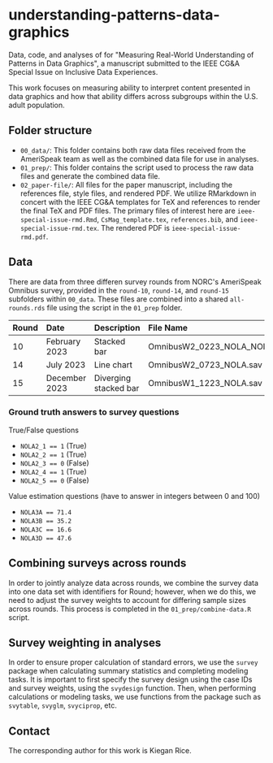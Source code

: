 # understanding-patterns-data-graphics

Data, code, and analyses of for "Measuring Real-World Understanding of Patterns in Data Graphics", a manuscript submitted to the IEEE CG&A Special Issue on Inclusive Data Experiences.  

This work focuses on measuring ability to interpret content presented in data graphics and how that ability differs across subgroups within the U.S. adult population. 

## Folder structure

-   `00_data/`: This folder contains both raw data files received from the AmeriSpeak team as well as the combined data file for use in analyses.
-   `01_prep/`: This folder contains the script used to process the raw data files and generate the combined data file.
-   `02_paper-file/`: All files for the paper manuscript, including the references file, style files, and rendered PDF. We utilize RMarkdown in concert with the IEEE CG&A templates for TeX and references to render the final TeX and PDF files. The primary files of interest here are `ieee-special-issue-rmd.Rmd`, `CsMag_template.tex`, `references.bib`, and `ieee-special-issue-rmd.tex`. The rendered PDF is `ieee-special-issue-rmd.pdf`. 

## Data

There are data from three differen survey rounds from NORC's AmeriSpeak Omnibus survey, provided in the `round-10`, `round-14`, and `round-15` subfolders within `00_data`. These files are combined into a shared `all-rounds.rds` file using the script in the `01_prep` folder.


| Round | Date          | Description           | File Name                              |
|:-----------------|:-----------------|:-----------------|:-----------------|
| 10    | February 2023 | Stacked bar           | OmnibusW2_0223_NOLA_NOLA3B_updated.sav |
| 14    | July 2023     | Line chart            | OmnibusW2_0723_NOLA.sav                |
| 15    | December 2023 | Diverging stacked bar | OmnibusW1_1223_NOLA.sav                |


### Ground truth answers to survey questions

True/False questions

-   `NOLA2_1 == 1` (True)
-   `NOLA2_2 == 1` (True)
-   `NOLA2_3 == 0` (False)
-   `NOLA2_4 == 1` (True)
-   `NOLA2_5 == 0` (False)

Value estimation questions (have to answer in integers between 0 and 100)

-   `NOLA3A == 71.4`
-   `NOLA3B == 35.2`
-   `NOLA3C == 16.6`
-   `NOLA3D == 47.6`

## Combining surveys across rounds

In order to jointly analyze data across rounds, we combine the survey data into one data set with identifiers for Round; however, when we do this, we need to adjust the survey weights to account for differing sample sizes across rounds. This process is completed in the `01_prep/combine-data.R` script.  

## Survey weighting in analyses

In order to ensure proper calculation of standard errors, we use the `survey` package when calculating summary statistics and completing modeling tasks. It is important to first specify the survey design using the case IDs and survey weights, using the `svydesign` function. Then, when performing calculations or modeling tasks, we use functions from the package such as `svytable`, `svyglm`, `svyciprop`, etc.

## Contact  

The corresponding author for this work is Kiegan Rice.